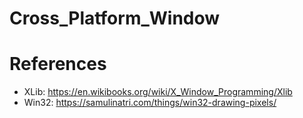 # Cross_Platform_Window

# References
* XLib: https://en.wikibooks.org/wiki/X_Window_Programming/Xlib
* Win32: https://samulinatri.com/things/win32-drawing-pixels/
